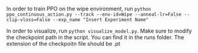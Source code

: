 In order to train PPO on the wipe environment, run  `python ppo_continuous_action.py --track --env-id=Wipe --anneal-lr=False --clip-vloss=False --exp_name "Insert Experiment Name"`

In order to visualize, run `python visualize_model.py`. Make sure to modify the checkpoint path in the script. You can find it in the runs folder. The extension of the checkpoitn file should be .pt
